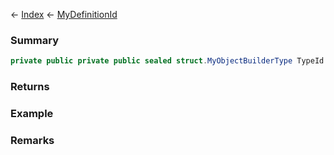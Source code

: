 ← [Index](Api-Index) ← [MyDefinitionId](VRage.Game.MyDefinitionId)

### Summary

```csharp
private public private public sealed struct.MyObjectBuilderType TypeId
```

### Returns

### Example

### Remarks

